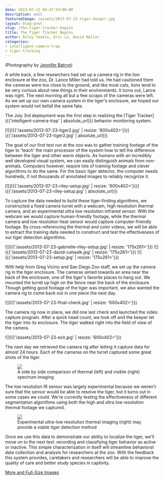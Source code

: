 ```yaml
---
date: 2013-07-23 04:47:53+00:00
description: null
featuredImage: /assets/2013-07-23-tiger-danger.jpg
layout: blog-post
slug: /the-tiger-tracker-begins
title: The Tiger Tracker Begins
author: Riley Yeakle, Eric Lo, David Muller
categories:
- intelligent-camera-trap
- tiger-tracking
---
```

(Photography by [Jennifer Batryn](http://www.flickr.com/photos/kokosnu55/))

A while back, a few researchers had set up a camera rig in the lion enclosure at the zoo, Dr. Lance Miller had told us. He had cautioned them the cameras were too close to the ground, and like most cats, lions tend to be very curious about new things in their environments. It turns out, Lance was right. The next morning all but a few scraps of the cameras were left. As we set up our own camera system in the tiger's enclosure, we hoped our system would not befall the same fate.

The July 3rd deployment was the first step in realizing the [Tiger Tracker]({{'intelligent-camera-trap' | absolute_url}}) behavior monitoring system.

[![]({{'/assets/2013-07-23-tiger2.jpg' | resize: '600x402>'}})]({{'/assets/2013-07-23-tiger2.jpg' | absolute_url}})

The goal of our first test run at the zoo was to gather training footage of the tiger to 'teach' the main processor of the system how to tell the difference between the tiger and other warm objects. As humans with an incredibly well developed visual system, we can easily distinguish animals from non-animals. Computers however, require lots of training footage and clever algorithms to do the same. For the basic tiger detector, the computer needs hundreds, if not thousands of annotated images to reliably recognize it.

[![]({{'/assets/2013-07-23-riley-setup.jpg' | resize: '600x402>'}})]({{'/assets/2013-07-23-riley-setup.jpg' | absolute_url}})

To capture the data needed to build these tiger-finding algorithms, we constructed a fixed camera turret with a webcam, high resolution thermal camera, and an experimental ultra low resolution infrared sensor. With the webcam we would capture human-friendly footage, while the thermal camera and low resolution heat sensor would capture computer-friendly footage. By cross-referencing the thermal and color videos, we will be able to extract the training data needed to construct and test the effectiveness of our tiger detection algorithms.

![]({{'/assets/2013-07-23-gabrielle-riley-setup.jpg' | resize: '175x261>'}}) ![]({{'/assets/2013-07-23-david-catwalk.jpg' | resize: '175x261>'}}) ![]({{'/assets/2013-07-23-setup.jpg' | resize: '175x261>'}})

With help from Greg Vicino and San Diego Zoo staff, we set up the camera rig in the tiger enclosure. The cameras aimed towards an area near the back of the enclosure, one of the tiger's favorite places to hang out. We mounted the turret up high on the fence near the back of the enclosure. Though getting good footage of the tiger was important, we also wanted the camera rig to come back out in one piece the next day.

![]({{'/assets/2013-07-23-final-check.jpg' | resize: '600x402>'}})

The camera rig now in place, we did one last check and launched the video capture program. After a quick head count, we took off and the keeper let the tiger into its enclosure. The tiger walked right into the field of view of the camera.

![]({{'/assets/2013-07-23-exit.jpg' | resize: '600x402>'}})

The next day we retrieved the camera rig after letting it capture data for almost 24 hours. Each of the cameras on the turret captured some great shots of the tiger.

<figure>
    <img src="{{'/assets/2013-07-23-tiger-thermal-highres.jpg' | resize: '600x402>'}}">
    <figcaption>A side by side comparison of thermal (left) and visible (right) spectrum imaging</figcaption>
</figure>

The low resolution IR sensor was largely experimental because we weren't sure that the sensor would be able to resolve the tiger, but it turns out in some cases we could. We're currently testing the effectiveness of different segmentation algorithms using both the high and ultra low resolution thermal footage we captured.

<figure>
    <img src="{{'/assets/2013-07-23-tiger-lowres-web.png' | resize: '600x402>'}}">
    <figcaption>Experimental ultra-low resolution thermal imaging (right) may provide a viable tiger detection method</figcaption>
</figure>

Once we use this data to demonstrate our ability to localize the tiger, we'll move on to the next test: recording and classifying tiger behavior as active or inactive. This simple characterization in itself will streamline behavioral data collection and analysis for researchers at the zoo. With the feedback this system provides, caretakers and researchers will be able to improve the quality of care and better study species in captivity.

[More and Full-Size Images](http://www.flickr.com/photos/kokosnu55/sets/72157634476869034/with/9204190781/)
